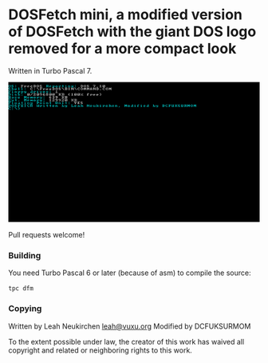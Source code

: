 # DOSFetch mini, a modified version of DOSFetch with the giant DOS logo removed for a more compact look 

Written in Turbo Pascal 7.

![Screenshot of dosfetch](screenshot.png)

Pull requests welcome!

### Building

You need Turbo Pascal 6 or later (because of asm) to compile the source:

```
tpc dfm

```

### Copying

Written by Leah Neukirchen <leah@vuxu.org>
Modified by DCFUKSURMOM

To the extent possible under law, the creator of this work has waived
all copyright and related or neighboring rights to this work.
